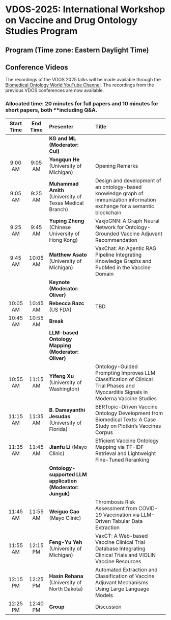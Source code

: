 # VDOS-2025: International Workshop on Vaccine and Drug Ontology Studies Program

## Program (Time zone: Eastern Daylight Time)


## Conference Videos
The recordings of the VDOS 2025 talks will be made available through the [Biomedical Ontology World YouTube Channel](https://www.youtube.com/channel/UCUT0MwXxAFnekhsSJVmHTJw/playlists). The recordings from the previous VDOS conferences are now available. 
### Allocated time: **20 minutes** for full papers and **10 minutes** for short papers, both **including Q&A.

| Start Time | End Time | Presenter | Title |
| :---: | :---: | :--- | :--- |
| | | **KG and ML (Moderator: Cui)** | |
| 9:00 AM | 9:05 AM | **Yongqun He** (University of Michigan) | Opening Remarks |
| 9:05 AM | 9:25 AM | **Muhammad Amith** (University of Texas Medical Branch) | Design and development of an ontology-based knowledge graph of immunization information exchange for a semantic blockchain |
| 9:25 AM | 9:45 AM | **Yuping Zheng** (Chinese University of Hong Kong) | VaxjoGNN: A Graph Neural Network for Ontology-Grounded Vaccine Adjuvant Recommendation |
| 9:45 AM | 10:05 AM | **Matthew Asato** (University of Michigan) | VaxChat: An Agentic RAG Pipeline Integrating Knowledge Graphs and PubMed in the Vaccine Domain |
| | | **Keynote (Moderator: Oliver)** | |
| 10:05 AM | 10:45 AM | **Rebecca Razc** (US FDA) | TBD |
| 10:45 AM | 10:55 AM | **Break** | |
| | | **LLM-based Ontology Mapping (Moderator: Oliver)** | |
| 10:55 AM | 11:15 AM | **Yifeng Xu** (University of Washington) | Ontology-Guided Prompting Improves LLM Classification of Clinical Trial Phases and Myocarditis Signals in Moderna Vaccine Studies |
| 11:15 AM | 11:35 AM | **B. Damayanthi Jesudas** (University of Florida) | BERTopic-Driven Vaccine Ontology Development from Biomedical Texts: A Case Study on Plotkin’s Vaccines Corpus |
| 11:35 AM | 11:45 AM | **Jianfu Li** (Mayo Clinic) | Efficient Vaccine Ontology Mapping via TF-IDF Retrieval and Lightweight Fine-Tuned Reranking |
| | | **Ontology-supported LLM application (Moderator: Junguk)** | |
| 11:45 AM | 11:55 AM | **Weiguo Cao** (Mayo Clinic) | Thrombosis Risk Assessment from COVID-19 Vaccination via LLM-Driven Tabular Data Extraction |
| 11:55 AM | 12:15 PM | **Feng-Yu Yeh** (University of Michigan) | VaxCT: A Web-based Vaccine Clinical Trial Database Integrating Clinical Trials and VIOLIN Vaccine Resources |
| 12:15 PM | 12:25 PM | **Hasin Rehana** (University of North Dakota) | Automated Extraction and Classification of Vaccine Adjuvant Mechanisms Using Large Language Models |
| 12:25 PM | 12:40 PM | **Group** | Discussion |

<!--

Virtual: __[https://umich.zoom.us/j/91595773163](https://umich.zoom.us/j/91595773163) (Passcode: 264257)__<BR>

## Program (Time zone: Eastern Daylight Time)
| New Order | Start time | End time   | Presenter           | Title                                                                                     | Category                  |
|-----------|------------|------------|---------------------|-------------------------------------------------------------------------------------------|---------------------------|
| 1         | 9:00 AM    | 9:10 AM    | Yongqun Oliver He   | Opening remarks                                                                           |                           |
| 2         | 9:10 AM    | 9:30 AM    | Zhigang Wang        | LLM- and Ontology-based Processing and Analysis of Influenza Vaccine Adverse Events       | LLM                       |
| 3         | 9:30 AM    | 9:50 AM    | Jianfu Li           | Enhancing Vaccine Names Reranking using Large Language Models                             | LLM                       |
| 4         | 9:50 AM    | 10:10 AM   | Hasin Rehana        | Cancer Vaccine Adjuvant Name Recognition from Clinical Trial Data using Large Language Models | LLM                   |
| 5         | 10:10 AM   | 10:30 AM   | Nur Bengisu Cam     | Ontology-based protein-protein interaction explanation using large language models        | LLM                       |
| 6         | 10:30 AM   | 10:40 AM   |                     | Break                                                                                      |                           |
| 7         | 10:40 AM   | 11:00 AM   | Asiayah Yu Lin      | A Comparison of Semantic Modeling for Medicinal Products                                  | ontology modeling         |
| 8         | 11:00 AM   | 11:20 AM   | Anthony Huffman     | VS-MIS: A vaccine study minimal information standard and its ontological representation and applications | ontology modeling |
| 9         | 11:20 AM   | 11:40 AM   | Yuanyi Penny Pan    | CVX to VO mapping (note: this was sent to JBMS as a journal article)                      | ontology modeling         |
| 10        | 11:40 AM   | 12:00 PM   | Srikar Reddy Gadusu | Generating Reliable Adverse event Profiles for Health through Automated Integrated Data (GRAPH-AID): A Semi-Automated Ontology Building Approach | ontology modeling / knowledge graph |
| 11        | 12:00 PM   | 12:20 PM   |                     | Group discussion & closing remarks                                                        |                           |

## Conference Videos
The recordings of the VDOS 2025 talks will be made available through the [Biomedical Ontology World YouTube Channel](https://www.youtube.com/channel/UCUT0MwXxAFnekhsSJVmHTJw/playlists). The recordings from the previous VDOS conferences are currently available now.


## Program (Time zone: Eastern Daylight Time)

| Start   | End   | Title                                                                                                 | Speaker                                                                                         | Recorded videos |
|---------|-------|-------------------------------------------------------------------------------------------------------|-------------------------------------------------------------------------------------------------|-----------------|
| 8:30 AM | 8:35  | Introduction                                                                                          |                                                                                                 |                 |
|         |       | **Section I: Large Language Models**                                                                                |                                                                                                 |                 |
| 8:35    | 9:00  | Ontological representation, modeling, and analysis of parasite vaccines                                | Anthony Huffman<br>(Univ. of Michigan; USA)                                                     |                 |
| 9:00    | 9:25  | A Cascaded Framework for Mapping Vaccine Ontology Terms from Clinical Trials using Fine-Tuned Domain-Specific Language Models | Jianfu Li<br>(Univ. of Texas, Houston; USA)                                                     |                 |
| 9:25    | 9:50  | Reviewing Open Information Extraction Approach for Coverage and Enrichment of the Vaccine Ontology    | Muhammad "Tuan" Amith<br>(Univ. of Texas Medical Branch; USA)                                  |                 |
| 9:50    | 10:00  | Introduction to Vaccine KnowledgeBase VIOLIN    | Yongqun "Oliver" He<br>(Univ. of Michigan; USA)                                  |                 |
| 10:00   | 10:15 | **Break**                                                                                                |                                                                                                 |                 |
|         |       | **Section II: Ontology Modeling**                                                                           |                                                                                                 |                 |
| 10:15    | 10:40 | Leveraging Logical Definitions and Lexical Features to Detect Missing IS-A Relations in Biomedical Terminologies | Rashmie Abeysinghe<br>(Univ. of Texas, Houston; USA)                                            |                 |
| 10:40   | 11:05 | Enriching the FIDEO ontology with food-drug interactions from online knowledge sources               | Fleur Mougin<br>(Univ. Bordeaux, France)                                                    |                 |
| 11:05   | 11:15 | ChatGPT to identify of drug-drug interactions from texts                                             | Hasin Rehana<br>(Univ. of North Dakota; USA)                                                    |                 |
| 11:15   | 11:45 | **Section III: Discussion & Closing remark**                                                           |                                                                                                 |                 |

-->
